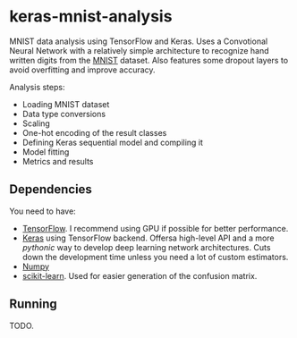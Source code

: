 # keras-mnist-analysis

MNIST data analysis using TensorFlow and Keras. Uses a Convotional Neural
Network with a relatively simple architecture to recognize hand written
digits from the [MNIST][mnist] dataset. Also features some dropout layers to
avoid overfitting and improve accuracy.

Analysis steps:
- Loading MNIST dataset
- Data type conversions
- Scaling
- One-hot encoding of the result classes
- Defining Keras sequential model and compiling it
- Model fitting
- Metrics and results

## Dependencies

You need to have:
- [TensorFlow][tf]. I recommend using GPU if possible for better performance.
- [Keras][keras] using TensorFlow backend. Offersa high-level API and a more
  *pythonic* way to develop deep learning network architectures. Cuts down the
  development time unless you need a lot of custom estimators.
- [Numpy][numpy]
- [scikit-learn][scikit]. Used for easier generation of the confusion matrix.

## Running

TODO.

[mnist]: http://yann.lecun.com/exdb/mnist/
[tf]: https://www.tensorflow.org/
[keras]: https://keras.io/
[numpy]: http://www.numpy.org/
[scikit]: http://scikit-learn.org/stable/
